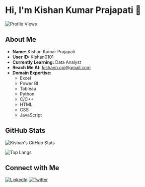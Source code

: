 # Hi, I'm Kishan Kumar Prajapati 👋

![Profile Views](https://komarev.com/ghpvc/?username=Kishan0101&color=blue)

## About Me

- **Name:** Kishan Kumar Prajapati
- **User ID:** Kishan0101
- **Currently Learning:** Data Analyst
- **Reach Me At:** [kishann.cpj@gmail.com](mailto:kishann.cpj@gmail.com)
- **Domain Expertise:**
  - Excel
  - Power BI
  - Tableau
  - Python
  - C/C++
  - HTML
  - CSS
  - JavaScript

## GitHub Stats

![Kishan's GitHub Stats](https://github-readme-stats.vercel.app/api?username=Kishan0101&show_icons=true&theme=radical)

![Top Langs](https://github-readme-stats.vercel.app/api/top-langs/?username=Kishan0101&layout=compact&theme=radical)

## Connect with Me

[![LinkedIn](https://img.shields.io/badge/-LinkedIn-blue?style=flat&logo=Linkedin&logoColor=white)](https://www.linkedin.com/in/kishan0101)
[![Twitter](https://img.shields.io/badge/-Twitter-blue?style=flat&logo=Twitter&logoColor=white)](https://twitter.com/kishan0101)

